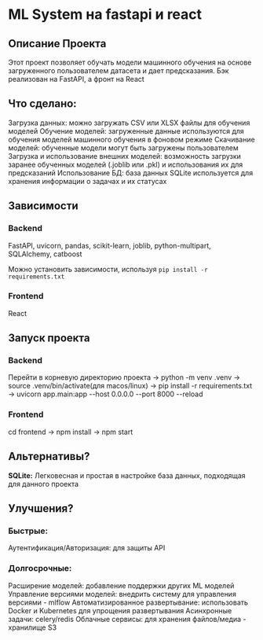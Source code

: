 # ML System на fastapi и react

## Описание Проекта

Этот проект позволяет обучать модели машинного обучения на основе загруженного пользователем датасета и дает предсказания. Бэк реализован на FastAPI, а фронт на React

## Что сделано:

Загрузка данных: можно загружать CSV или XLSX файлы для обучения моделей
Обучение моделей: загруженные данные используются для обучения моделей машинного обучения в фоновом режиме
Скачивание моделей: обученные модели могут быть загружены пользователем
Загрузка и использование внешних моделей: возможность загрузки заранее обученных моделей (.joblib или .pkl) и использования их для предсказаний
Использование БД: база данных SQLite используется для хранения информации о задачах и их статусах

## Зависимости

### Backend 

FastAPI, uvicorn, pandas, scikit-learn, joblib, python-multipart, SQLAlchemy, catboost

Можно установить зависимости, используя `pip install -r requirements.txt` 

### Frontend 

React

## Запуск проекта

### Backend

Перейти в корневую директорию проекта -> python -m venv .venv -> source .venv/bin/activate(для macos/linux) -> 
pip install -r requirements.txt -> uvicorn app.main:app --host 0.0.0.0 --port 8000 --reload

### Frontend

cd frontend -> npm install -> npm start


## Альтернативы?

**SQLite:** Легковесная и простая в настройке база данных, подходящая для данного проекта

## Улучшения?

### Быстрые:

Аутентификация/Авторизация: для защиты API 

### Долгосрочные:

Расширение моделей: добавление поддержки других ML моделей
Управление версиями моделей: внедрить систему для управления версиями - mlflow
Автоматизированное развертывание: использовать Docker и Kubernetes для упрощения развертывания
Асинхронные задачи: celery/redis
Облачные сервисы: для хранения файлов/медиа - хранилище S3
